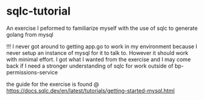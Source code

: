 # sqlc-tutorial

An exercise I peformed to familiarize myself with the use of sqlc to generate golang from mysql

!!! I never got around to getting app.go to work in my environment because I never setup an instance 
of mysql for it to talk to. However it should work with minimal effort. I got what I wanted from the exercise 
and I may come back if I need a stronger understanding of sqlc for work outside of bp-permissions-service

the guide for the exercise is found @ https://docs.sqlc.dev/en/latest/tutorials/getting-started-mysql.html